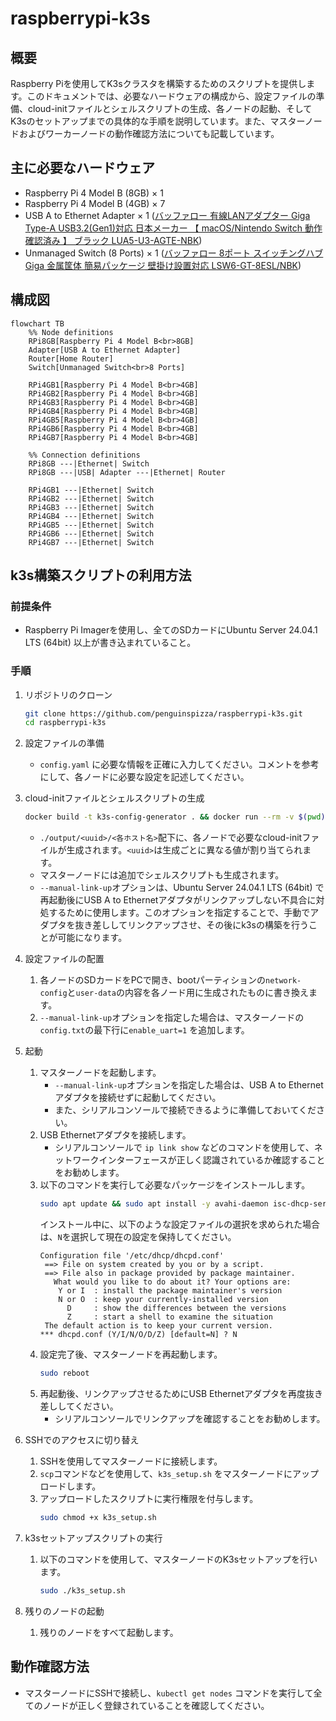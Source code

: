 # raspberrypi-k3s

## 概要
Raspberry Piを使用してK3sクラスタを構築するためのスクリプトを提供します。このドキュメントでは、必要なハードウェアの構成から、設定ファイルの準備、cloud-initファイルとシェルスクリプトの生成、各ノードの起動、そしてK3sのセットアップまでの具体的な手順を説明しています。また、マスターノードおよびワーカーノードの動作確認方法についても記載しています。
## 主に必要なハードウェア
- Raspberry Pi 4 Model B (8GB) × 1
- Raspberry Pi 4 Model B (4GB) × 7
- USB A to Ethernet Adapter × 1 ([バッファロー 有線LANアダプター Giga Type-A USB3.2(Gen1)対応 日本メーカー 【 macOS/Nintendo Switch 動作確認済み 】 ブラック LUA5-U3-AGTE-NBK](https://amzn.asia/d/bGedPpg))
- Unmanaged Switch (8 Ports) × 1 ([バッファロー 8ポート スイッチングハブ Giga 金属筐体 簡易パッケージ 壁掛け設置対応 LSW6-GT-8ESL/NBK](https://amzn.asia/d/hty88OI))

## 構成図

```mermaid
flowchart TB
    %% Node definitions
    RPi8GB[Raspberry Pi 4 Model B<br>8GB]
    Adapter[USB A to Ethernet Adapter]
    Router[Home Router]
    Switch[Unmanaged Switch<br>8 Ports]

    RPi4GB1[Raspberry Pi 4 Model B<br>4GB]
    RPi4GB2[Raspberry Pi 4 Model B<br>4GB]
    RPi4GB3[Raspberry Pi 4 Model B<br>4GB]
    RPi4GB4[Raspberry Pi 4 Model B<br>4GB]
    RPi4GB5[Raspberry Pi 4 Model B<br>4GB]
    RPi4GB6[Raspberry Pi 4 Model B<br>4GB]
    RPi4GB7[Raspberry Pi 4 Model B<br>4GB]

    %% Connection definitions
    RPi8GB ---|Ethernet| Switch
    RPi8GB ---|USB| Adapter ---|Ethernet| Router

    RPi4GB1 ---|Ethernet| Switch
    RPi4GB2 ---|Ethernet| Switch
    RPi4GB3 ---|Ethernet| Switch
    RPi4GB4 ---|Ethernet| Switch
    RPi4GB5 ---|Ethernet| Switch
    RPi4GB6 ---|Ethernet| Switch
    RPi4GB7 ---|Ethernet| Switch
```

## k3s構築スクリプトの利用方法
### 前提条件
- Raspberry Pi Imagerを使用し、全てのSDカードにUbuntu Server 24.04.1 LTS (64bit) 以上が書き込まれていること。

### 手順
1. リポジトリのクローン
    ```sh
    git clone https://github.com/penguinspizza/raspberrypi-k3s.git
    cd raspberrypi-k3s
    ```

1. 設定ファイルの準備
    - `config.yaml` に必要な情報を正確に入力してください。コメントを参考にして、各ノードに必要な設定を記述してください。

1. cloud-initファイルとシェルスクリプトの生成
    ```sh
    docker build -t k3s-config-generator . && docker run --rm -v $(pwd)/output:/app/output k3s-config-generator --manual-link-up
    ```
    - `./output/<uuid>/<各ホスト名>`配下に、各ノードで必要なcloud-initファイルが生成されます。`<uuid>`は生成ごとに異なる値が割り当てられます。
    - マスターノードには追加でシェルスクリプトも生成されます。
    - `--manual-link-up`オプションは、Ubuntu Server 24.04.1 LTS (64bit) で再起動後にUSB A to Ethernetアダプタがリンクアップしない不具合に対処するために使用します。このオプションを指定することで、手動でアダプタを抜き差ししてリンクアップさせ、その後にk3sの構築を行うことが可能になります。

1. 設定ファイルの配置
    1. 各ノードのSDカードをPCで開き、bootパーティションの`network-config`と`user-data`の内容を各ノード用に生成されたものに書き換えます。
    1. `--manual-link-up`オプションを指定した場合は、マスターノードの`config.txt`の最下行に`enable_uart=1` を追加します。
1. 起動
    1. マスターノードを起動します。
       - `--manual-link-up`オプションを指定した場合は、USB A to Ethernetアダプタを接続せずに起動してください。
       - また、シリアルコンソールで接続できるように準備しておいてください。
    1. USB Ethernetアダプタを接続します。
       - シリアルコンソールで `ip link show` などのコマンドを使用して、ネットワークインターフェースが正しく認識されているか確認することをお勧めします。
    1. 以下のコマンドを実行して必要なパッケージをインストールします。
       ```sh
       sudo apt update && sudo apt install -y avahi-daemon isc-dhcp-server
       ```
       インストール中に、以下のような設定ファイルの選択を求められた場合は、`N`を選択して現在の設定を保持してください。
       ```
       Configuration file '/etc/dhcp/dhcpd.conf'
        ==> File on system created by you or by a script.
        ==> File also in package provided by package maintainer.
          What would you like to do about it? Your options are:
           Y or I  : install the package maintainer's version
           N or O  : keep your currently-installed version
             D     : show the differences between the versions
             Z     : start a shell to examine the situation
        The default action is to keep your current version.
       *** dhcpd.conf (Y/I/N/O/D/Z) [default=N] ? N
       ```
    1. 設定完了後、マスターノードを再起動します。
       ```sh
       sudo reboot
       ```
    1. 再起動後、リンクアップさせるためにUSB Ethernetアダプタを再度抜き差ししてください。
       - シリアルコンソールでリンクアップを確認することをお勧めします。

1. SSHでのアクセスに切り替え
    1. SSHを使用してマスターノードに接続します。
    1. `scp`コマンドなどを使用して、`k3s_setup.sh` をマスターノードにアップロードします。
    1. アップロードしたスクリプトに実行権限を付与します。
       ```sh
       sudo chmod +x k3s_setup.sh
       ```

1. k3sセットアップスクリプトの実行
    1. 以下のコマンドを使用して、マスターノードのK3sセットアップを行います。
       ```sh
       sudo ./k3s_setup.sh
       ```

1. 残りのノードの起動
    1. 残りのノードをすべて起動します。

## 動作確認方法
- マスターノードにSSHで接続し、`kubectl get nodes` コマンドを実行して全てのノードが正しく登録されていることを確認してください。
